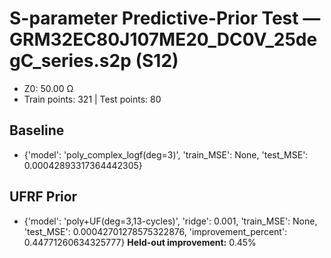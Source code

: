 # S-parameter Predictive-Prior Test — GRM32EC80J107ME20_DC0V_25degC_series.s2p (S12)
- Z0: 50.00 Ω
- Train points: 321  |  Test points: 80

## Baseline
- {'model': 'poly_complex_logf(deg=3)', 'train_MSE': None, 'test_MSE': 0.00042893317364442305}

## UFRF Prior
- {'model': 'poly+UF(deg=3,13-cycles)', 'ridge': 0.001, 'train_MSE': None, 'test_MSE': 0.00042701278575322876, 'improvement_percent': 0.44771260634325777}
**Held-out improvement:** 0.45%
